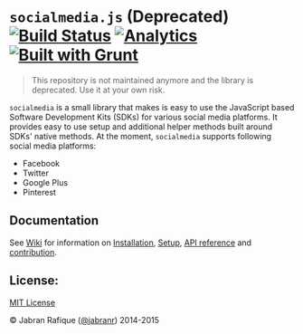 # `socialmedia.js` (Deprecated) [![Build Status](https://travis-ci.org/jabranr/socialmedia.svg)](https://travis-ci.org/jabranr/socialmedia) [![Analytics](https://ga-beacon.appspot.com/UA-50688851-1/socialmedia)](https://github.com/igrigorik/ga-beacon) [![Built with Grunt](https://cdn.gruntjs.com/builtwith.png)](http://gruntjs.com/)

> This repository is not maintained anymore and the library is deprecated. Use it at your own risk.

`socialmedia` is a small library that makes is easy to use the JavaScript based Software Development Kits (SDKs) for various social media platforms. It provides easy to use setup and additional helper methods built around SDKs' native methods. At the moment, `socialmedia` supports following social media platforms:

* Facebook
* Twitter
* Google Plus
* Pinterest

## Documentation
See [Wiki](https://github.com/jabranr/socialmedia/wiki) for information on [Installation](https://github.com/jabranr/socialmedia/wiki/Installation), [Setup](https://github.com/jabranr/socialmedia/wiki/Setup), [API reference](https://github.com/jabranr/socialmedia/wiki/API-Reference) and [contribution](https://github.com/jabranr/socialmedia/wiki/Contribute).

## License:
[MIT License](http://opensource.org/licenses/MIT)

&copy; Jabran Rafique ([@jabranr](https://twitter.com/jabranr)) 2014-2015
